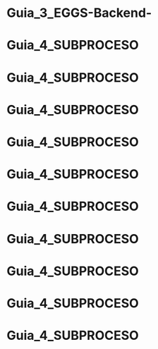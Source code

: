 # Guia_3_EGGS-Backend-
# Guia_4_SUBPROCESO
# Guia_4_SUBPROCESO
# Guia_4_SUBPROCESO
# Guia_4_SUBPROCESO
# Guia_4_SUBPROCESO
# Guia_4_SUBPROCESO
# Guia_4_SUBPROCESO
# Guia_4_SUBPROCESO
# Guia_4_SUBPROCESO
# Guia_4_SUBPROCESO
